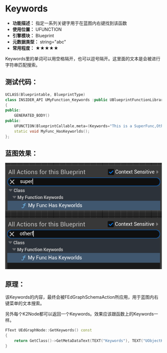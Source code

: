 ﻿# Keywords

- **功能描述：** 指定一系列关键字用于在蓝图内右键找到该函数
- **使用位置：** UFUNCTION
- **引擎模块：** Blueprint
- **元数据类型：** string="abc"
- **常用程度：** ★★★★★

Keywords里的单词可以用空格隔开，也可以逗号隔开。这里面的文本是会被进行字符串匹配搜索。

## 测试代码：

```cpp
UCLASS(Blueprintable, BlueprintType)
class INSIDER_API UMyFunction_Keywords :public UBlueprintFunctionLibrary
{
public:
	GENERATED_BODY()
public:
	UFUNCTION(BlueprintCallable,meta=(Keywords="This is a SuperFunc,OtherFunc"))
	static void MyFunc_HasKeyworlds();
};
```

## 蓝图效果：

![Untitled](Untitled.png)

## 原理：

该Keywords的内容，最终会被FEdGraphSchemaAction所应用，用于蓝图内右键菜单的文本搜索。

另外每个K2Node都可以返回一个Keywords。效果应该跟函数上的Keywords一样。

```cpp
FText UEdGraphNode::GetKeywords() const
{
	return GetClass()->GetMetaDataText(TEXT("Keywords"), TEXT("UObjectKeywords"), GetClass()->GetFullGroupName(false));
}
```